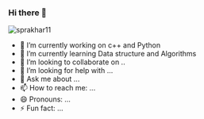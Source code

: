 ### Hi there 👋

<p align="left"> <img src="https://komarev.com/ghpvc/?username=sprakhar11" alt="sprakhar11" /> </p>


- 🔭 I’m currently working on c++ and Python
- 🌱 I’m currently learning Data structure and Algorithms
- 👯 I’m looking to collaborate on ..
- 🤔 I’m looking for help with ...
- 💬 Ask me about ...
- 📫 How to reach me: ...
- 😄 Pronouns: ...
- ⚡ Fun fact: ...

